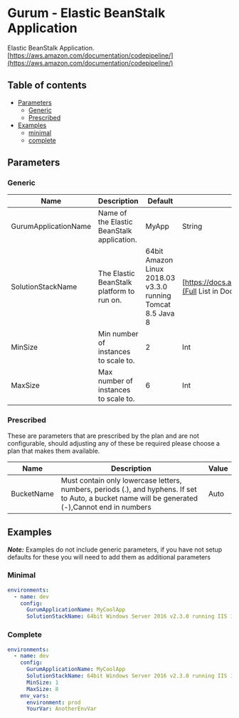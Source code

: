 # Gurum - Elastic BeanStalk Application

Elastic BeanStalk Application.
[https://aws.amazon.com/documentation/codepipeline/](https://aws.amazon.com/documentation/codepipeline/)

## Table of contents

* [Parameters](#parameters)
  * [Generic](#generic)
  * [Prescribed](#prescribed)
* [Examples](#examples)
  * [minimal](#minimal)
  * [complete](#complete)

## Parameters

### Generic

Name           | Description     | Default         | Accepted Values
-------------- | --------------- | --------------- | ---------------
GurumApplicationName|Name of the Elastic BeanStalk application.|MyApp|String
SolutionStackName|The Elastic BeanStalk platform to run on.|64bit Amazon Linux 2018.03 v3.3.0 running Tomcat 8.5 Java 8|[https://docs.aws.amazon.com/elasticbeanstalk/latest/dg/concepts.platforms.html](Full List in Documentation)
MinSize|Min number of instances to scale to.|2|Int
MaxSize|Max number of instances to scale to.|6|Int

### Prescribed

These are parameters that are prescribed by the plan and are not configurable, should adjusting any of these be required please choose a plan that makes them available.

Name           | Description     | Value
-------------- | --------------- | ---------------
BucketName|Must contain only lowercase letters, numbers, periods (.), and hyphens. If set to Auto, a bucket name will be generated (-),Cannot end in numbers|Auto

## Examples

***Note:*** Examples do not include generic parameters, if you have not setup defaults for these you will need to add
them as additional parameters

### Minimal

```yaml
environments:
  - name: dev
    config:
      GurumApplicationName: MyCoolApp
      SolutionStackName: 64bit Windows Server 2016 v2.3.0 running IIS 10.0
```

### Complete

```yaml
environments:
  - name: dev
    config:
      GurumApplicationName: MyCoolApp
      SolutionStackName: 64bit Windows Server 2016 v2.3.0 running IIS 10.0
      MinSize: 1
      MaxSize: 8
    env_vars:
      environment: prod
      YourVar: AnotherEnvVar
```
